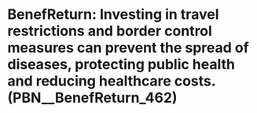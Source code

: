 # BenefReturn: __Investing in travel restrictions and border control measures can prevent the spread of diseases, protecting public health and reducing healthcare costs.__ (PBN__BenefReturn_462)

